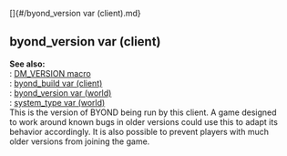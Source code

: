 []{#/byond_version var (client).md}    
## byond_version var (client)    
**See also:**    
:   [DM_VERSION macro](/DM/preprocessor/DM_VERSION)    
:   [byond_build var (client)](/client/var/byond_build)    
:   [byond_version var (world)](/world/var/byond_version)    
:   [system_type var (world)](/world/var/system_type)    
This is the version of BYOND being run by this client. A game designed    
to work around known bugs in older versions could use this to adapt its    
behavior accordingly. It is also possible to prevent players with much    
older versions from joining the game.  